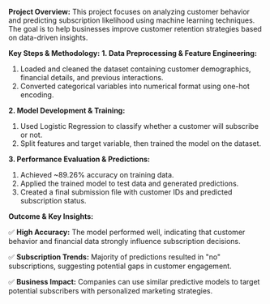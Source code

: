 **Project Overview:**
This project focuses on analyzing customer behavior and predicting subscription likelihood using machine learning techniques. The goal is to help businesses improve customer retention strategies based on data-driven insights.

**Key Steps & Methodology:**
**1. Data Preprocessing & Feature Engineering:**
   1. Loaded and cleaned the dataset containing customer demographics, financial details, and previous interactions.
   2. Converted categorical variables into numerical format using one-hot encoding.

**2. Model Development & Training:**
   1. Used Logistic Regression to classify whether a customer will subscribe or not.
   2. Split features and target variable, then trained the model on the dataset.

**3. Performance Evaluation & Predictions:**
   1. Achieved ~89.26% accuracy on training data.
   2. Applied the trained model to test data and generated predictions.
   3. Created a final submission file with customer IDs and predicted subscription status.

**Outcome & Key Insights:**

✅ **High Accuracy:** The model performed well, indicating that customer behavior and financial data strongly influence subscription decisions.

✅ **Subscription Trends:** Majority of predictions resulted in "no" subscriptions, suggesting potential gaps in customer engagement.

✅ **Business Impact:** Companies can use similar predictive models to target potential subscribers with personalized marketing strategies.
